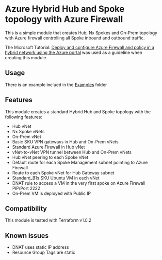 # Azure Hybrid Hub and Spoke topology with Azure Firewall

This is a simple module that creates Hub, Nx Spokes and On-Prem topology with Azure firewall controlling all Spoke inbound and outbound traffic.


The Microsoft Tutorial: [Deploy and configure Azure Firewall and policy in a hybrid network using the Azure portal](https://docs.microsoft.com/en-au/azure/firewall/tutorial-hybrid-portal-policy) was used as a guideline when creating this module.

## Usage

There is an example inclued in the [Examples](./examples) folder

## Features

This module creates a standard Hybrid Hub and Spoke topology with the following features:
 - Hub vNet
 - Nx Spoke vNets
 - On-Prem vNet
 - Basic SKU VPN gateways in Hub and On-Prem vNets
 - Standard Azure Firewall in Hub vNet
 - vNet-to-vNet VPN tunnel between Hub and On-Prem vNets
 - Hub vNet peering to each Spoke vNet
 - Default route for each Spoke Management subnet pointing to Azure Firewall
 - Route to each Spoke vNet for Hub Gateway subnet
 - Standard_B1s SKU Ubuntu VM in each vNet
 - DNAT rule to access a VM in the very first spoke on Azure Firewall PIP/Port 2222
 - On-Prem VM is deployed with Public IP

## Compatibility
This module is tested with Terraform v1.0.2
 
 ## Known issues
 - DNAT uses static IP address
 - Resource Group Tags are static
 
 
